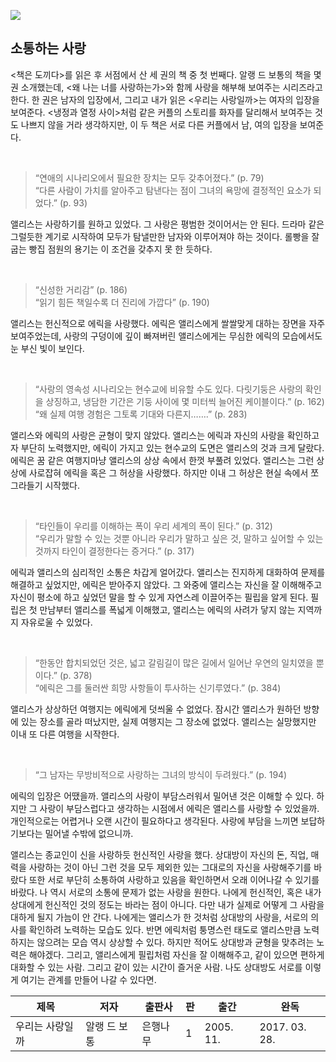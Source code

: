 ![](http://image.yes24.com/momo/TopCate1239/MidCate003/123823994.jpg)

## 소통하는 사랑

<책은 도끼다>를 읽은 후 서점에서 산 세 권의 책 중 첫 번째다. 알랭 드 보통의 책을 몇 권 소개했는데, <왜 나는 너를 사랑하는가>와 함께 사랑을 해부해 보여주는 시리즈라고 한다. 한 권은 남자의 입장에서, 그리고 내가 읽은 <우리는 사랑일까>는 여자의 입장을 보여준다. <냉정과 열정 사이>처럼 같은 커플의 스토리를 화자를 달리해서 보여주는 것도 나쁘지 않을 거라 생각하지만, 이 두 책은 서로 다른 커플에서 남, 여의 입장을 보여준다.

&nbsp;
> “연애의 시나리오에서 필요한 장치는 모두 갖추어졌다.” (p. 79)  
“다른 사람이 가치를 알아주고 탐낸다는 점이 그녀의 욕망에 결정적인 요소가 되었다.” (p. 93)

앨리스는 사랑하기를 원하고 있었다. 그 사랑은 평범한 것이어서는 안 된다. 드라마 같은 그럴듯한 계기로 시작하여 모두가 탐낼만한 남자와 이루어져야 하는 것이다. 롤빵을 잘 굽는 빵집 점원의 용기는 이 조건을 갖추지 못 한 듯하다.


&nbsp;
> “신성한 거리감” (p. 186)  
“읽기 힘든 책일수록 더 진리에 가깝다” (p. 190)

앨리스는 헌신적으로 에릭을 사랑했다. 에릭은 앨리스에게 쌀쌀맞게 대하는 장면을 자주 보여주었는데, 사랑의 구덩이에 깊이 빠져버린 앨리스에게는 무심한 에릭의 모습에서도 눈 부신 빛이 보인다.

&nbsp;
> “사랑의 영속성 시나리오는 현수교에 비유할 수도 있다. 다릿기둥은 사랑의 확인을 상징하고, 냉담한 기간은 기둥 사이에 몇 미터씩 늘어진 케이블이다.” (p. 162)  
“왜 실제 여행 경험은 그토록 기대와 다른지…….” (p. 283)

앨리스와 에릭의 사랑은 균형이 맞지 않았다. 앨리스는 에릭과 자신의 사랑을 확인하고자 부단히 노력했지만, 에릭이 가지고 있는 현수교의 도면은 앨리스의 것과 크게 달랐다. 에릭은 꿈 같은 여행지마냥 앨리스의 상상 속에서 한껏 부풀려 있었다. 앨리스는 그런 상상에 사로잡혀 에릭을 혹은 그 허상을 사랑했다. 하지만 이내 그 허상은 현실 속에서 쪼그라들기 시작했다.

&nbsp;
> “타인들이 우리를 이해하는 폭이 우리 세계의 폭이 된다.” (p. 312)  
“우리가 말할 수 있는 것뿐 아니라 우리가 말하고 싶은 것, 말하고 싶어할 수 있는 것까지 타인이 결정한다는 증거다.” (p. 317)

에릭과 앨리스의 심리적인 소통은 차갑게 얼어갔다. 앨리스는 진지하게 대화하여 문제를 해결하고 싶었지만, 에릭은 받아주지 않았다. 그 와중에 앨리스는 자신을 잘 이해해주고 자신이 평소에 하고 싶었던 말을 할 수 있게 자연스레 이끌어주는 필립을 알게 된다. 필립은 첫 만남부터 앨리스를 폭넓게 이해했고, 앨리스는 에릭의 사려가 닿지 않는 지역까지 자유로울 수 있었다.

&nbsp;
> “한동안 합치되었던 것은, 넓고 갈림길이 많은 길에서 일어난 우연의 일치였을 뿐이다.” (p. 378)  
“에릭은 그를 둘러싼 희망 사항들이 투사하는 신기루였다.” (p. 384)

앨리스가 상상하던 여행지는 에릭에게 덧씌울 수 없었다. 잠시간 앨리스가 원하던 방향에 있는 장소를 골라 떠났지만, 실제 여행지는 그 장소에 없었다. 앨리스는 실망했지만 이내 또 다른 여행을 시작한다.

&nbsp;
> “그 남자는 무방비적으로 사랑하는 그녀의 방식이 두려웠다.” (p. 194)

에릭의 입장은 어땠을까. 앨리스의 사랑이 부담스러워서 밀어낸 것은 이해할 수 있다. 하지만 그 사랑이 부담스럽다고 생각하는 시점에서 에릭은 앨리스를 사랑할 수 있었을까. 개인적으로는 어렵거나 오랜 시간이 필요하다고 생각된다. 사랑에 부담을 느끼면 보답하기보다는 밀어낼 수밖에 없으니까.

앨리스는 종교인이 신을 사랑하듯 헌신적인 사랑을 했다. 상대방이 자신의 돈, 직업, 매력을 사랑하는 것이 아닌 그런 것을 모두 제외한 있는 그대로의 자신을 사랑해주기를 바랐다 또한 서로 부단히 소통하여 사랑하고 있음을 확인하면서 오래 이어나갈 수 있기를 바랐다.
나 역시 서로의 소통에 문제가 없는 사랑을 원한다. 나에게 헌신적인, 혹은 내가 상대에게 헌신적인 것의 정도는 바라는 점이 아니다. 다만 내가 실제로 어떻게 그 사람을 대하게 될지 가늠이 안 간다. 나에게는 앨리스가 한 것처럼 상대방의 사랑을, 서로의 의사를 확인하려 노력하는 모습도 있다. 반면 에릭처럼 퉁명스런 태도로 앨리스만큼 노력하지는 않으려는 모습 역시 상상할 수 있다. 하지만 적어도 상대방과 균형을 맞추려는 노력은 해야겠다.
그리고, 앨리스에게 필립처럼 자신을 잘 이해해주고, 같이 있으면 편하게 대화할 수 있는 사람. 그리고 같이 있는 시간이 즐거운 사람. 나도 상대방도 서로를 이렇게 여기는 관계를 만들어 나갈 수 있다면.

|제목|저자|출판사|판|출간|완독|
|------|---|---|---|---|---|
|우리는 사랑일까|알랭 드 보통|은행나무|1|2005. 11.|2017. 03. 28.|
